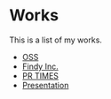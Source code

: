 # Works

This is a list of my works.

- [OSS](./oss)
- [Findy Inc.](./findy)
- [PR TIMES](./prtimes)
- [Presentation](./presentation)
